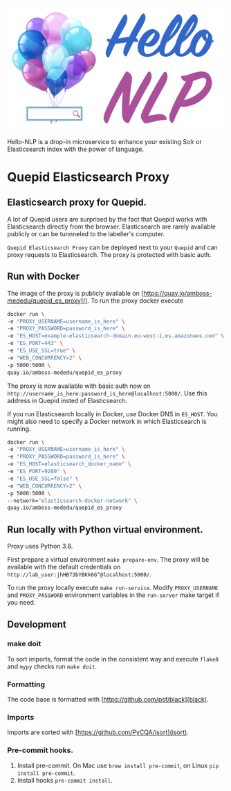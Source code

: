 ![Hello-NLP Logo](/ui/img/logo.png)

Hello-NLP is a drop-in microservice to enhance your existing Solr or Elasticsearch index with the power of language.


# Quepid Elasticsearch Proxy
## Elasticsearch proxy for Quepid. 
A lot of Quepid users are surprised by the fact that Quepid
works with Elasticsearch directly from the browser. Elasticsearch are 
rarely available publicly or can be tunnneled to the labeller's computer.

`Quepid Elasticsearch Proxy` can be deployed next to your `Quepid` and can proxy requests to Elasticsearch. The proxy is protected with basic auth.


## Run with Docker
The image of the proxy is publicly available on [https://quay.io/amboss-mededu/quepid_es_proxy]().
To run the proxy docker execute
```bash
docker run \
-e "PROXY_USERNAME=username_is_here" \
-e "PROXY_PASSWORD=password_is_here" \
-e "ES_HOST=example-elasticsearch-domain.eu-west-1.es.amazonaws.com" \
-e "ES_PORT=443" \
-e "ES_USE_SSL=true" \
-e "WEB_CONCURRENCY=2" \
-p 5000:5000 \
quay.io/amboss-mededu/quepid_es_proxy
```
The proxy is now available with basic auth now on `http://username_is_here:password_is_here@localhost:5000/`. 
Use this address in Quepid insted of Elasticsearch.

If you run Elasticsearch locally in Docker, use Docker DNS in `ES_HOST`. 
You might also need to specify a Docker network in which Elasticsearch is running.
```bash
docker run \
-e "PROXY_USERNAME=username_is_here" \
-e "PROXY_PASSWORD=password_is_here" \
-e "ES_HOST=elasticsearch_docker_name" \
-e "ES_PORT=9200" \
-e "ES_USE_SSL=false" \
-e "WEB_CONCURRENCY=2" \
-p 5000:5000 \
--network="elasticsearch-docker-network" \
quay.io/amboss-mededu/quepid_es_proxy
```

## Run locally with Python virtual environment.

Proxy uses Python 3.8.

First prepare a virtual environment `make prepare-env`.
The proxy will be available with the default credentials on
`http://lab_user:jhHB73bYBKk6G^@localhost:5000/`.

To run the proxy locally execute `make run-service`. Modify `PROXY_USERNAME` and `PROXY_PASSWORD` environment variables in the `run-server` make target if you need.

## Development
### make doit
To sort imports, format the code in the consistent way and execute `flake8` and `mypy` checks run `make doit`.
### Formatting
The code base is formatted with [https://github.com/psf/black](black).
### Imports
Imports are sorted with [https://github.com/PyCQA/isort](isort).
### Pre-commit hooks.
1. Install pre-commit. On Mac use `brew install pre-commit`, on Linux `pip install pre-commit`. 
2. Install hooks `pre-commit install`.

